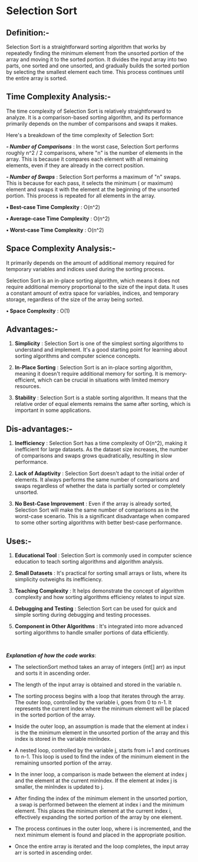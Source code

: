 # Selection Sort

<h2>Definition:-</h2>

Selection Sort is a straightforward sorting algorithm that works by repeatedly finding the minimum element from the
unsorted portion of the array and moving it to the sorted portion. It divides the input array into two parts, one sorted
and one unsorted, and gradually builds the sorted portion by selecting the smallest element each time. This process
continues until the entire array is sorted.

<h2>Time Complexity Analysis:-</h2>

The time complexity of Selection Sort is relatively straightforward to analyze. It is a comparison-based sorting
algorithm, and its performance primarily depends on the number of comparisons and swaps it makes.

Here's a breakdown of the time complexity of Selection Sort:

***- Number of Comparisons*** : In the worst case, Selection Sort performs roughly n^2 / 2 comparisons, where "n" is the
number
of elements in the array. This is because it compares each element with all remaining elements, even if they are already
in the correct position.

***- Number of Swaps*** : Selection Sort performs a maximum of "n" swaps. This is because for each pass, it selects the
minimum (
or maximum) element and swaps it with the element at the beginning of the unsorted portion. This process is repeated for
all elements in the array.

**• Best-case Time Complexity** : O(n^2)

**• Average-case Time Complexity** : O(n^2)

**• Worst-case Time Complexity** : O(n^2)

<h2>Space Complexity Analysis:-</h2>

It primarily depends on the amount of additional memory required for temporary variables and indices used during the
sorting process.

Selection Sort is an in-place sorting algorithm, which means it does not require additional memory proportional to the
size of the input data. It uses a constant amount of extra space for variables, indices, and temporary storage,
regardless of the size of the array being sorted.

**• Space Complexity** : O(1)

<h2>Advantages:-</h2>

1) **Simplicity** : Selection Sort is one of the simplest sorting algorithms to understand and implement. It's a good
   starting
   point for learning about sorting algorithms and computer science concepts.

2) **In-Place Sorting** : Selection Sort is an in-place sorting algorithm, meaning it doesn't require additional memory
   for
   sorting. It is memory-efficient, which can be crucial in situations with limited memory resources.

3) **Stability** : Selection Sort is a stable sorting algorithm. It means that the relative order of equal elements
   remains the
   same after sorting, which is important in some applications.

<h2>Dis-advantages:-</h2>

1) **Inefficiency** : Selection Sort has a time complexity of O(n^2), making it inefficient for large datasets. As the
   dataset
   size increases, the number of comparisons and swaps grows quadratically, resulting in slow performance.

2) **Lack of Adaptivity** : Selection Sort doesn't adapt to the initial order of elements. It always performs the same
   number of
   comparisons and swaps regardless of whether the data is partially sorted or completely unsorted.

3) **No Best-Case Improvement** : Even if the array is already sorted, Selection Sort will make the same number of
   comparisons
   as in the worst-case scenario. This is a significant disadvantage when compared to some other sorting algorithms with
   better best-case performance.

<h2>Uses:-</h2>

1) **Educational Tool** : Selection Sort is commonly used in computer science education to teach sorting algorithms and
   algorithm analysis.

2) **Small Datasets** : It's practical for sorting small arrays or lists, where its simplicity outweighs its
   inefficiency.

3) **Teaching Complexity** : It helps demonstrate the concept of algorithm complexity and how sorting algorithms
   efficiency
   relates to input size.

4) **Debugging and Testing** : Selection Sort can be used for quick and simple sorting during debugging and testing
   processes.

5) **Component in Other Algorithms** : It's integrated into more advanced sorting algorithms to handle smaller portions
   of data
   efficiently.

<br>

***Explanation of how the code works***:

- The selectionSort method takes an array of integers (int[] arr) as input and
  sorts it in ascending order.

- The length of the input array is obtained and stored in the variable n.

- The sorting process begins with a loop that iterates through the array. The outer
  loop, controlled by the variable i, goes from 0 to n-1. It represents the current
  index where the minimum element will be placed in the sorted portion of the array.

- Inside the outer loop, an assumption is made that the element at index i is the
  the minimum element in the unsorted portion of the array and this index is stored in
  the variable minIndex.

- A nested loop, controlled by the variable j, starts from i+1 and continues to n-1.
  This loop is used to find the index of the minimum element in the remaining unsorted
  portion of the array.

- In the inner loop, a comparison is made between the element at index j and the element
  at the current minIndex. If the element at index j is smaller, the minIndex is updated to j.

- After finding the index of the minimum element in the unsorted portion, a swap is performed
  between the element at index i and the minimum element. This places the minimum element at
  the current index i, effectively expanding the sorted portion of the array by one element.

- The process continues in the outer loop, where i is incremented, and the next minimum element
  is found and placed in the appropriate position.

- Once the entire array is iterated and the loop completes, the input array arr is sorted in ascending order.

